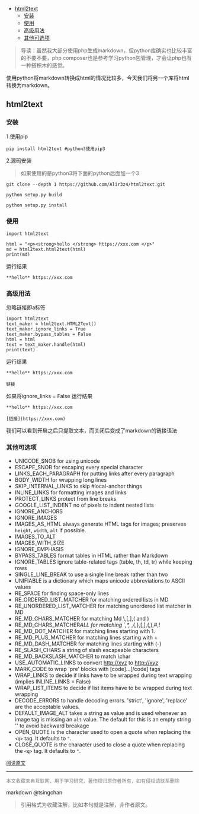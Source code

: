 <!-- TOC -->

- [html2text](#html2text)
    - [安装](#安装)
    - [使用](#使用)
    - [高级用法](#高级用法)
    - [其他可选项](#其他可选项)

<!-- /TOC -->

> 导读：虽然我大部分使用php生成markdown，但python库确实也比较丰富的不要不要，php composer也是参考学习python包管理，才会让php也有一种搭积木的感觉。
  
使用python将markdown转换成html的情况比较多，今天我们将另一个库将html转换为markdown。

## html2text


### 安装

1.使用pip

```
pip install html2text #python3使用pip3
```


2.源码安装 

> 如果使用的是python3将下面的python后面加一个3

```
git clone --depth 1 https://github.com/Alir3z4/html2text.git

python setup.py build

python setup.py install

```


### 使用

```
import html2text

html = "<p><strong>hello </strong> https://xxx.com </p>"
md = html2text.html2text(html)
print(md)

```


运行结果


```
**hello** https://xxx.com
```
### 高级用法

忽略链接即a标签

```
import html2text
text_maker = html2text.HTML2Text()
text_maker.ignore_links = True
text_maker.bypass_tables = False
html = html
text = text_maker.handle(html)
print(text)

```


运行结果

```
**hello** https://xxx.com

链接
```

如果将ignore\_links = False 运行结果

```
**hello** https://xxx.com

[链接](https://xxx.com)
```

我们可以看到开启之后只提取文本，而关闭后变成了markdown的链接语法

### 其他可选项

- UNICODE\_SNOB for using unicode
- ESCAPE\_SNOB for escaping every special character
- LINKS\_EACH\_PARAGRAPH for putting links after every paragraph
- BODY\_WIDTH for wrapping long lines
- SKIP\_INTERNAL\_LINKS to skip #local-anchor things
- INLINE\_LINKS for formatting images and links
- PROTECT\_LINKS protect from line breaks
- GOOGLE\_LIST\_INDENT no of pixels to indent nested lists
- IGNORE\_ANCHORS
- IGNORE\_IMAGES
- IMAGES\_AS\_HTML always generate HTML tags for images; preserves `height`, `width`, `alt` if possible.
- IMAGES\_TO\_ALT
- IMAGES\_WITH\_SIZE
- IGNORE\_EMPHASIS
- BYPASS\_TABLES format tables in HTML rather than Markdown
- IGNORE\_TABLES ignore table-related tags (table, th, td, tr) while keeping rows
- SINGLE\_LINE\_BREAK to use a single line break rather than two
- UNIFIABLE is a dictionary which maps unicode abbreviations to ASCII values
- RE\_SPACE for finding space-only lines
- RE\_ORDERED\_LIST\_MATCHER for matching ordered lists in MD
- RE\_UNORDERED\_LIST\_MATCHER for matching unordered list matcher in MD
- RE\_MD\_CHARS\_MATCHER for matching Md \\,\[,\],( and )
- RE\_MD\_CHARS\_MATCHER*ALL for matching `,\*,* ,{,},\[,\],(,),#,!
- RE\_MD\_DOT\_MATCHER for matching lines starting with 1.
- RE\_MD\_PLUS\_MATCHER for matching lines starting with +
- RE\_MD\_DASH\_MATCHER for matching lines starting with (-)
- RE\_SLASH\_CHARS a string of slash escapeable characters
- RE\_MD\_BACKSLASH\_MATCHER to match \\char
- USE\_AUTOMATIC\_LINKS to convert <http://xyz> to <http://xyz>
- MARK\_CODE to wrap 'pre' blocks with \[code\]...\[/code\] tags
- WRAP\_LINKS to decide if links have to be wrapped during text wrapping (implies INLINE\_LINKS = False)
- WRAP\_LIST\_ITEMS to decide if list items have to be wrapped during text wrapping
- DECODE\_ERRORS to handle decoding errors. 'strict', 'ignore', 'replace' are the acceptable values.
- DEFAULT\_IMAGE\_ALT takes a string as value and is used whenever an image tag is missing an `alt` value. The default for this is an empty string '' to avoid backward breakage
- OPEN\_QUOTE is the character used to open a quote when replacing the `<q>` tag. It defaults to `"`.
- CLOSE\_QUOTE is the character used to close a quote when replacing the `<q>` tag. It defaults to `"`.


<font size=2 color=grey>[阅读原文](https://litets.com/article/2019/4/3/103.html)</font>


----
<font size=2 color='grey'>本文收藏来自互联网，用于学习研究，著作权归原作者所有，如有侵权请联系删除</font>

markdown @tsingchan 

> 引用格式为收藏注解，比如本句就是注解，非作者原文。
